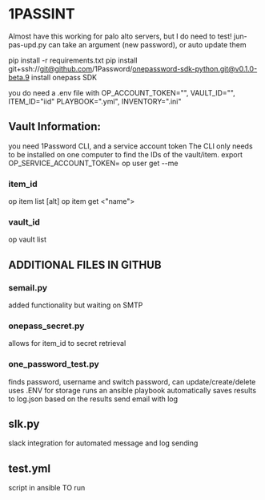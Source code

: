 # 1PASSINT
Almost have this working for palo alto servers, but I do need to test!
jun-pas-upd.py can take an argument (new password), or auto update them

pip install -r requirements.txt
pip install git+ssh://git@github.com/1Password/onepassword-sdk-python.git@v0.1.0-beta.9
install onepass SDK

you do need a .env file with OP_ACCOUNT_TOKEN="<token>", VAULT_ID="<vid>", ITEM_ID="iid"
PLAYBOOK=".yml", INVENTORY=".ini"

## Vault Information:
you need 1Password CLI, and a service account token
The CLI only needs to be installed on one computer to find the IDs of the vault/item.
export OP_SERVICE_ACCOUNT_TOKEN=<token>
op user get --me


### item_id
op item list
[alt] op item get <"name">

### vault_id
op vault list


## ADDITIONAL FILES IN GITHUB
### semail.py
added functionality but waiting on SMTP

### onepass_secret.py
allows for item_id to secret retrieval

### one_password_test.py
finds password, username and switch password, can update/create/delete
uses .ENV for storage
runs an ansible playbook automatically 
saves results to log.json
based on the results send email with log

## slk.py
slack integration for automated message and log sending

## test.yml
script in ansible TO run